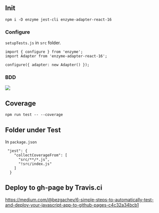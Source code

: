 ## Init

```
npm i -D enzyme jest-cli enzyme-adapter-react-16
```

### Configure

`setupTests.js` in `src` folder.
```
import { configure } from 'enzyme';
import Adapter from 'enzyme-adapter-react-16';

configure({ adapter: new Adapter() });
```

### BDD
![](https://i.imgur.com/BXmjmKL.png)

## Coverage

```
npm run test -- --coverage
```

## Folder under Test

In `package.json`
```
 "jest": {
    "collectCoverageFrom": [
      "src/**/*.js",
      "!src/index.js"
    ]
  }
```

## Deploy to gh-page by Travis.ci

https://medium.com/@bezgachev/6-simple-steps-to-automatically-test-and-deploy-your-javascript-app-to-github-pages-c4c32a34bcb1